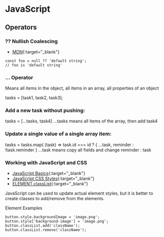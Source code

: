 # JavaScript

## Operators

### ?? Nullish Coalescing

- [MDN](https://developer.mozilla.org/en-US/docs/Web/JavaScript/Reference/Operators/Nullish_coalescing){:target="_blank"}
```
const foo = null ?? 'default string';
// foo is 'default string'
```
### … Operator 

Means all items in the object, all items in an array, all properties of an object

tasks = [task1, task2, task3];

### Add a new task without pushing:
tasks = […tasks, task4]                                …tasks means all items of the array, then add task4

### Update a single value of a single array item:
tasks = tasks.map( (task) => task.id === id 
    ? { …task, reminder : !task.reminder }        …task means copy all fields and change reminder
    :  task  

### Working with JavaScript and CSS

- [JavaScript Basics](https://academind.com/learn/javascript){:target="_blank"}
- [JavaScript CSS Styles](https://developer.mozilla.org/en-US/docs/Web/API/HTMLElement/style){:target="_blank"}
- [ELEMENT.classList](https://developer.mozilla.org/en-US/docs/Web/API/Element/classList){:target="_blank"}

JavaScript can be used to update actual element styles, but it is better to create classes to add/remove from the elements.

Element Examples
```
button.style.backgroundImage = 'image.png';    
button.style['background-image'] = 'image.png';
button.classList.add('className');
button.classList.remove('className');
```
